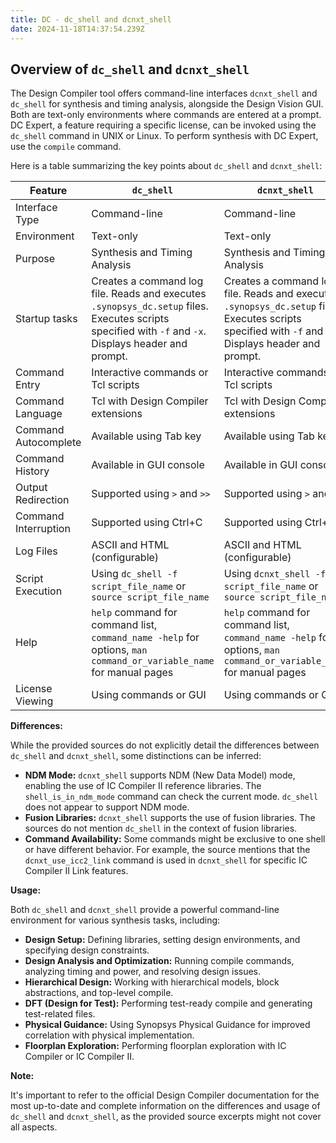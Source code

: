 ```yaml
---
title: DC - dc_shell and dcnxt_shell
date: 2024-11-18T14:37:54.239Z
---
```


## Overview of `dc_shell` and `dcnxt_shell`

The Design Compiler tool offers command-line interfaces `dcnxt_shell` and `dc_shell`  for synthesis and timing analysis, alongside the Design Vision GUI. Both are text-only environments where commands are entered at a prompt. DC Expert, a feature requiring a specific license, can be invoked using the `dc_shell` command in UNIX or Linux. To perform synthesis with DC Expert, use the `compile` command.

Here is a table summarizing the key points about `dc_shell` and `dcnxt_shell`:

| Feature                  | `dc_shell`                         | `dcnxt_shell`                       |
|---------------------------|-------------------------------------|--------------------------------------|
| Interface Type           | Command-line                       | Command-line                        |
| Environment              | Text-only                          | Text-only                           |
| Purpose                  | Synthesis and Timing Analysis       | Synthesis and Timing Analysis        |
|  Startup tasks           |  Creates a command log file. Reads and executes `.synopsys_dc.setup` files. Executes scripts specified with `-f` and `-x`. Displays header and prompt. | Creates a command log file. Reads and executes `.synopsys_dc.setup` files. Executes scripts specified with `-f` and `-x`. Displays header and prompt. |
| Command Entry             | Interactive commands or Tcl scripts | Interactive commands or Tcl scripts  |
| Command Language        | Tcl with Design Compiler extensions | Tcl with Design Compiler extensions  |
| Command Autocomplete    | Available using Tab key             | Available using Tab key              |
| Command History          | Available in GUI console           | Available in GUI console            |
| Output Redirection        | Supported using `>` and `>>`      | Supported using `>` and `>>`       |
| Command Interruption     | Supported using Ctrl+C            | Supported using Ctrl+C             |
| Log Files                | ASCII and HTML (configurable)      | ASCII and HTML (configurable)       |
| Script Execution          | Using `dc_shell -f script_file_name` or `source script_file_name` | Using `dcnxt_shell -f script_file_name` or `source script_file_name` |
| Help                     | `help` command for command list, `command_name -help` for options, `man command_or_variable_name` for manual pages | `help` command for command list, `command_name -help` for options, `man command_or_variable_name` for manual pages |
| License Viewing         | Using commands or GUI          | Using commands or GUI           |

**Differences:**

While the provided sources do not explicitly detail the differences between `dc_shell` and `dcnxt_shell`, some distinctions can be inferred:

* **NDM Mode:** `dcnxt_shell` supports NDM (New Data Model) mode, enabling the use of IC Compiler II reference libraries. The `shell_is_in_ndm_mode` command can check the current mode.  `dc_shell` does not appear to support NDM mode.
* **Fusion Libraries:**  `dcnxt_shell` supports the use of fusion libraries.  The sources do not mention `dc_shell` in the context of fusion libraries. 
* **Command Availability:** Some commands might be exclusive to one shell or have different behavior. For example, the source mentions that the `dcnxt_use_icc2_link` command is used in `dcnxt_shell` for specific IC Compiler II Link features.

**Usage:**

Both `dc_shell` and `dcnxt_shell` provide a powerful command-line environment for various synthesis tasks, including:

* **Design Setup:** Defining libraries, setting design environments, and specifying design constraints.
* **Design Analysis and Optimization:** Running compile commands, analyzing timing and power, and resolving design issues.
* **Hierarchical Design:** Working with hierarchical models, block abstractions, and top-level compile.
* **DFT (Design for Test):** Performing test-ready compile and generating test-related files.
* **Physical Guidance:** Using Synopsys Physical Guidance for improved correlation with physical implementation.
* **Floorplan Exploration:** Performing floorplan exploration with IC Compiler or IC Compiler II.

**Note:**

It's important to refer to the official Design Compiler documentation for the most up-to-date and complete information on the differences and usage of `dc_shell` and `dcnxt_shell`, as the provided source excerpts might not cover all aspects. 
